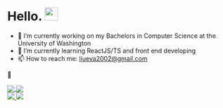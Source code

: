 # Hello. <img src="https://raw.githubusercontent.com/MartinHeinz/MartinHeinz/master/wave.gif" width="30px">

<!--
**evaliu2002/evaliu2002** is a ✨ _special_ ✨ repository because its `README.md` (this file) appears on your GitHub profile.
-->

<!-- Here are some ideas to get you started:
 -->
 
- 🔭 I’m currently working on my Bachelors in Computer Science at the University of Washington
- 🌱 I’m currently learning ReactJS/TS and front end developing
- 📫 How to reach me: liueva2002@gmail.com

&#127979; 

<a href="https://github.com/anuraghazra/github-readme-stats">
  <img align="center" src="https://github-readme-stats.vercel.app/api/top-langs/?username=evaliu2002&theme=radical&langs_count=3" />
</a> 
<a href="https://github.com/anuraghazra/convoychat">
  <img align="center" src="https://github-readme-stats.vercel.app/api?username=evaliu2002&layout=compact&count_private=true&show_icons=true&theme=radical" />
</a>
<br>
 <a href="https://github.com/anuraghazra/github-readme-stats">
  <img align"center" src="https://github-readme-stats.vercel.app/api/pin/?username=evaliu2002&repo=CanadianGiftShop&theme=radical" />
 </a>
<a href="https://github.com/anuraghazra/github-readme-stats">
  <img align"center" src="https://github-readme-stats.vercel.app/api/pin/?username=evaliu2002&repo=pastPortfolioWork&theme=radical" />
 </a>
